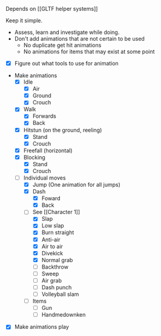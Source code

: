 Depends on [[GLTF helper systems]]

Keep it simple. 
- Assess, learn and investigate while doing.
- Don't add animations that are not certain to be used
	- No duplicate get hit animations
	- No animations for items that may exist at some point

- [x] Figure out what tools to use for animation
- Make animations
	- [x] Idle
		- [x] Air
		- [x] Ground
		- [x] Crouch
	- [x] Walk
		- [x] Forwards
		- [x] Back
	- [x] Hitstun (on the ground, reeling)
		- [x] Stand
		- [x] Crouch
	- [x] Freefall (horizontal)
	- [x] Blocking
		- [x] Stand
		- [x] Crouch
	- [ ] Individual moves
		- [x] Jump (One animation for all jumps)
		- [x] Dash
			- [x] Foward
			- [x] Back
		- [ ] See [[Character 1]]
			- [x] Slap
			- [x] Low slap
			- [x] Burn straight
			- [x] Anti-air
			- [x] Air to air
			- [x] Divekick
			- [x] Normal grab
			- [ ] Backthrow
			- [ ] Sweep
			- [ ] Air grab
			- [ ] Dash punch
			- [ ] Volleyball slam
		- [ ] Items
			- [ ] Gun
			- [ ] Handmedownken
- [x] Make animations play


